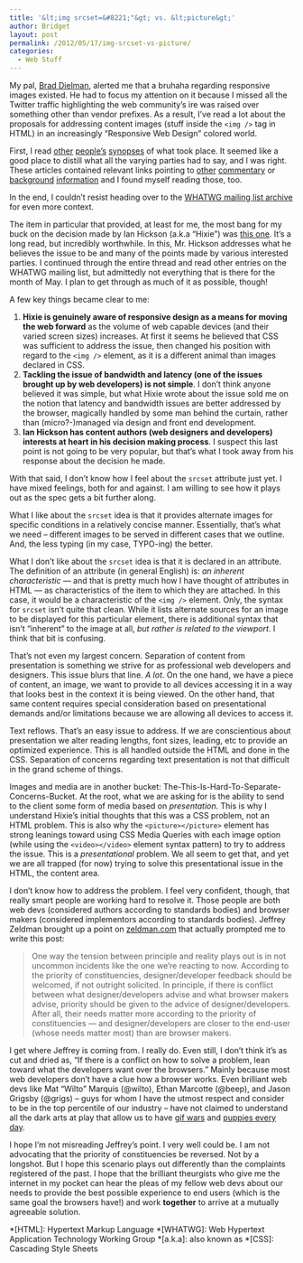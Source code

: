 ```yaml
---
title: '&lt;img srcset=&#8221;"&gt; vs. &lt;picture&gt;'
author: Bridget
layout: post
permalink: /2012/05/17/img-srcset-vs-picture/
categories:
  - Web Stuff
---
```

My pal, [Brad Dielman][1], alerted me that a bruhaha regarding responsive images existed. He had to focus my attention on it because I missed all the Twitter traffic highlighting the web community&#8217;s ire was raised over something other than vendor prefixes. As a result, I&#8217;ve read a lot about the proposals for addressing content images (stuff inside the `<img />` tag in HTML) in an increasingly &#8220;Responsive Web Design&#8221; colored world.<!--more-->

First, I read [other][2] [people&#8217;s][3] [synopses][4] of what took place. It seemed like a good place to distill what all the varying parties had to say, and I was right. These articles contained relevant links pointing to [other][5] [commentary][6] or [background][7] [information][8] and I found myself reading those, too.

In the end, I couldn&#8217;t resist heading over to the [WHATWG mailing list archive][9] for even more context.

The item in particular that provided, at least for me, the most bang for my buck on the decision made by Ian Hickson (a.k.a &#8220;Hixie&#8221;) was [this one][10]. It&#8217;s a long read, but incredibly worthwhile. In this, Mr. Hickson addresses what he believes the issue to be and many of the points made by various interested parties. I continued through the entire thread and read other entries on the WHATWG mailing list, but admittedly not everything that is there for the month of May. I plan to get through as much of it as possible, though!

A few key things became clear to me:

1.  **Hixie is genuinely aware of responsive design as a means for moving the web forward** as the volume of web capable devices (and their varied screen sizes) increases. At first it seems he believed that CSS was sufficient to address the issue, then changed his position with regard to the `<img />` element, as it is a different animal than images declared in CSS.
2.  **Tackling the issue of bandwidth and latency (one of the issues brought up by web developers) is not simple**. I don&#8217;t think anyone believed it was simple, but what Hixie wrote about the issue sold me on the notion that latency and bandwidth issues are better addressed by the browser, magically handled by some man behind the curtain, rather than (micro?-)managed via design and front end development.
3.  **Ian Hickson has content authors (web designers and developers) interests at heart in his decision making process**. I suspect this last point is not going to be very popular, but that&#8217;s what I took away from his response about the decision he made.

With that said, I don&#8217;t know how I feel about the `srcset` attribute just yet. I have mixed feelings, both for and against. I am willing to see how it plays out as the spec gets a bit further along.

What I like about the `srcset` idea is that it provides alternate images for specific conditions in a relatively concise manner. Essentially, that&#8217;s what we need &#8211; different images to be served in different cases that we outline. And, the less typing (in my case, TYPO-ing) the better.

What I don&#8217;t like about the `srcset` idea is that it is declared in an attribute. The definition of an attribute (in general English) is: *an inherent characteristic* — and that is pretty much how I have thought of attributes in HTML &#8212; as characteristics of the item to which they are attached. In this case, it would be a characteristic of the `<img />` element. Only, the syntax for `srcset` isn&#8217;t quite that clean. While it lists alternate sources for an image to be displayed for this particular element, there is additional syntax that isn&#8217;t &#8220;inherent&#8221; to the image at all, *but rather is related to the viewport*. I think that bit is confusing.

That&#8217;s not even my largest concern. Separation of content from presentation is something we strive for as professional web developers and designers. This issue blurs that line. *A lot*. On the one hand, we have a piece of content, an image, we want to provide to all devices accessing it in a way that looks best in the context it is being viewed. On the other hand, that same content requires special consideration based on presentational demands and/or limitations because we are allowing all devices to access it.

Text reflows. That&#8217;s an easy issue to address. If we are conscientious about presentation we alter reading lengths, font sizes, leading, etc to provide an optimized experience. This is all handled outside the HTML and done in the CSS. Separation of concerns regarding text presentation is not that difficult in the grand scheme of things.

Images and media are in another bucket: The-This-Is-Hard-To-Separate-Concerns-Bucket. At the root, what we are asking for is the ability to send to the client some form of media based on *presentation*. This is why I understand Hixie&#8217;s initial thoughts that this was a CSS problem, not an HTML problem. This is also why the `<picture></picture>` element has strong leanings toward using CSS Media Queries with each image option (while using the `<video></video>` element syntax pattern) to try to address the issue. This is a *presentational* problem. We all seem to get that, and yet we are all trapped (for now) trying to solve this presentational issue in the HTML, the content area.

I don&#8217;t know how to address the problem. I feel very confident, though, that really smart people are working hard to resolve it. Those people are both web devs (considered authors according to standards bodies) and browser makers (considered implementors according to standards bodies). Jeffrey Zeldman brought up a point on [zeldman.com][6] that actually prompted me to write this post:

> One way the tension between principle and reality plays out is in not uncommon incidents like the one we’re reacting to now. According to the priority of constituencies, designer/developer feedback should be welcomed, if not outright solicited. In principle, if there is conflict between what designer/developers advise and what browser makers advise, priority should be given to the advice of designer/developers. After all, their needs matter more according to the priority of constituencies — and designer/developers are closer to the end-user (whose needs matter most) than are browser makers.

I get where Jeffrey is coming from. I really do. Even still, I don&#8217;t think it&#8217;s as cut and dried as, &#8220;If there is a conflict on how to solve a problem, lean toward what the developers want over the browsers.&#8221; Mainly because most web developers don&#8217;t have a clue how a browser works. Even brilliant web devs like Mat &#8220;Wilto&#8221; Marquis (@wilto), Ethan Marcotte (@beep), and Jason Grigsby (@grigs) – guys for whom I have the utmost respect and consider to be in the top percentile of our industry – have not claimed to understand all the dark arts at play that allow us to have [gif wars][11] and [puppies every day][12].

I hope I&#8217;m not misreading Jeffrey&#8217;s point. I very well could be. I am not advocating that the priority of constituencies be reversed. Not by a longshot. But I hope this scenario plays out differently than the complaints registered of the past. I hope that the brilliant theurgists who give me the internet in my pocket can hear the pleas of my fellow web devs about our needs to provide the best possible experience to end users (which is the same goal the browsers have!) and work **together** to arrive at a mutually agreeable solution.

 [1]: http://braddielman.com/
 [2]: http://timkadlec.com/2012/05/wtfwg/
 [3]: http://adactio.com/journal/5474/
 [4]: http://www.alistapart.com/articles/responsive-images-and-web-standards-at-the-turning-point/
 [5]: http://mattwilcox.net/archive/entry/id/1090/
 [6]: http://www.zeldman.com/2012/05/17/editor-vs-constituencies/
 [7]: http://www.w3.org/community/respimg/
 [8]: http://junkyard.damowmow.com/507
 [9]: http://lists.whatwg.org/pipermail/whatwg-whatwg.org/2012-May/subject.html
 [10]: http://lists.whatwg.org/pipermail/whatwg-whatwg.org/2012-May/035855.html
 [11]: http://sfy.co/xq3
 [12]: http://www.dailypuppy.com/

 *[HTML]: Hypertext Markup Language
 *[WHATWG]: Web Hypertext Application Technology Working Group
 *[a.k.a]: also known as
 *[CSS]: Cascading Style Sheets